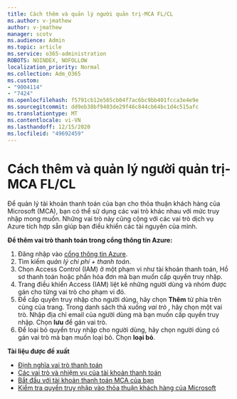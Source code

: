 ```yaml
---
title: Cách thêm và quản lý người quản trị-MCA FL/CL
ms.author: v-jmathew
author: v-jmathew
manager: scotv
ms.audience: Admin
ms.topic: article
ms.service: o365-administration
ROBOTS: NOINDEX, NOFOLLOW
localization_priority: Normal
ms.collection: Adm_O365
ms.custom:
- "9004114"
- "7424"
ms.openlocfilehash: f5791cb12e565cb04f7ac6bc9bb401fcca3e4e9e
ms.sourcegitcommit: dd9eb38bf9403de29f46c844cb64bc1d4c515afc
ms.translationtype: MT
ms.contentlocale: vi-VN
ms.lasthandoff: 12/15/2020
ms.locfileid: "49692459"
---
```

# <a name="how-to-add-and-manage-admins---mca-flcl"></a>Cách thêm và quản lý người quản trị-MCA FL/CL

Để quản lý tài khoản thanh toán của bạn cho thỏa thuận khách hàng của Microsoft (MCA), bạn có thể sử dụng các vai trò khác nhau với mức truy nhập mong muốn. Những vai trò này cũng cộng với các vai trò dịch vụ Azure tích hợp sẵn giúp bạn điều khiển các tài nguyên của mình.

**Để thêm vai trò thanh toán trong cổng thông tin Azure:**

1. Đăng nhập vào [cổng thông tin Azure](https://portal.azure.com/).
2. Tìm kiếm *quản lý chi phí + thanh toán*.
3. Chọn Access Control (IAM) ở một phạm vi như tài khoản thanh toán, Hồ sơ thanh toán hoặc phần hóa đơn mà bạn muốn cấp quyền truy nhập.
4. Trang điều khiển Access (IAM) liệt kê những người dùng và nhóm được gán cho từng vai trò cho phạm vi đó.
5. Để cấp quyền truy nhập cho người dùng, hãy chọn **Thêm** từ phía trên cùng của trang. Trong danh sách thả xuống *vai trò* , hãy chọn một vai trò. Nhập địa chỉ email của người dùng mà bạn muốn cấp quyền truy nhập. Chọn **lưu** để gán vai trò.
6. Để loại bỏ quyền truy nhập cho người dùng, hãy chọn người dùng có gán vai trò mà bạn muốn loại bỏ. Chọn **loại bỏ**.

**Tài liệu được đề xuất**

- [Định nghĩa vai trò thanh toán](https://docs.microsoft.com/azure/cost-management-billing/manage/understand-mca-roles)
- [Các vai trò và nhiệm vụ của tài khoản thanh toán](https://docs.microsoft.com/azure/cost-management-billing/manage/understand-mca-roles#billing-account-roles-and-tasks)
- [Bắt đầu với tài khoản thanh toán MCA của bạn](https://docs.microsoft.com/azure/cost-management-billing/understand/mca-overview)
- [Kiểm tra quyền truy nhập vào thỏa thuận khách hàng của Microsoft](https://docs.microsoft.com/azure/cost-management-billing/manage/change-credit-card?WT.mc_id=Portal-Microsoft_Azure_Support%22%20%5Cl%20%22manage-credit-cards-for-a-microsoft-customer-agreement%22%20%5Ct%20%22_blank#check-the-type-of-your-account)
